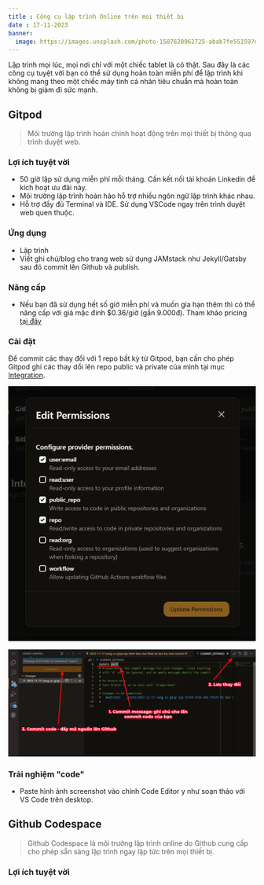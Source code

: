 ```yaml
---
title : Công cụ lập trình Online trên mọi thiết bị
date : 17-11-2023
banner:
  image: https://images.unsplash.com/photo-1587620962725-abab7fe55159?q=80&w=1931&auto=format&fit=crop&ixlib=rb-4.0.3&ixid=M3wxMjA3fDB8MHxwaG90by1wYWdlfHx8fGVufDB8fHx8fA%3D%3D
---
```


Lập trình mọi lúc, mọi nơi chỉ với một chiếc tablet là có thật. Sau đây là các công cụ tuyệt vời bạn có thể sử dụng hoàn toàn miễn phí để lập trình khi không mang theo một chiếc máy tính cá nhân tiêu chuẩn mà hoàn toàn không bị giảm đi sức mạnh.

## Gitpod

> Môi trường lập trình hoàn chỉnh hoạt động trên mọi thiết bị thông qua trình duyệt web.

### Lợi ích tuyệt vời

- 50 giờ lập sử dụng miễn phí mỗi tháng. Cần kết nối tài khoản Linkedin để kích hoạt ưu đãi này.
- Môi trường lập trình hoàn hảo hỗ trợ nhiều ngôn ngữ lập trình khác nhau.
- Hỗ trợ đầy đủ Terminal và IDE. Sử dụng VSCode ngay trên trình duyệt web quen thuộc.

### Ứng dụng

- Lập trình
- Viết ghi chú/blog cho trang web sử dụng JAMstack như Jekyll/Gatsby sau đó commit lên Github và publish.

### Nâng cấp

- Nếu bạn đã sử dụng hết số giờ miễn phí và muốn gia hạn thêm thì có thể nâng cấp với giá mặc đinh $0.36/giờ (gần 9.000đ). Tham khảo pricing [tại đây](https://www.gitpod.io/pricing?plan=cloud)

### Cài đặt

Để commit các thay đổi với 1 repo bất kỳ từ Gitpod, bạn cần cho phép Gitpod ghi các thay dổi lên repo public và private của mình tại mục [Integration](https://gitpod.io/user/integrations).

![Cho phép Gitpod ghi các thay đổi lên repo Github](/assets/images/gitpod_integration_cho_phep_sua_doi_repo.png)

![Các bước cập nhật mã nguồn Github lên repo từ Gitpod](/assets/images/commit_code_cap_nhat_ma_nguon_len_github.png)

### Trải nghiệm "code"

- Paste hình ảnh screenshot vào chính Code Editor y như soạn thảo với VS Code trên desktop.

## Github Codespace

> Github Codespace là môi trường lập trình online do Github cung cấp cho phép sẵn sàng lập trình ngay lập tức trên mọi thiết bị.

### Lợi ích tuyệt vời


